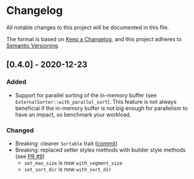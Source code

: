 # Changelog
All notable changes to this project will be documented in this file.

The format is based on [Keep a Changelog](https://keepachangelog.com/en/1.0.0/),
and this project adheres to [Semantic Versioning](https://semver.org/spec/v2.0.0.html).

## [0.4.0] - 2020-12-23
### Added
- Support for parallel sorting of the in-memory buffer (see `ExternalSorter::with_parallel_sort`).
  This feature is not always beneficial if the in-memory buffer is not big enough for parallelism to
  have an impact, so benchmark your workload.
### Changed
- Breaking: cleaner `Sortable` trait ([commit](https://github.com/appaquet/extsort-rs/commit/6ab89a2c1a981c5715235c293d9a1122f22bd2dc))
- Breaking: replaced setter styles methods with builder style methods (see [PR #9](https://github.com/appaquet/extsort-rs/pull/9))
  - `set_max_size` is now `with_segment_size`
  - `set_sort_dir` is now `with_sort_dir`